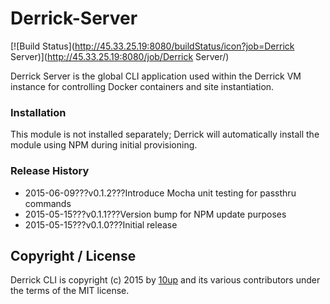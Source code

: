 Derrick-Server
==============

[![Build Status](http://45.33.25.19:8080/buildStatus/icon?job=Derrick Server)](http://45.33.25.19:8080/job/Derrick Server/)

Derrick Server is the global CLI application used within the Derrick VM instance for controlling Docker containers and site instantiation.

### Installation

This module is not installed separately; Derrick will automatically install the module using NPM during initial provisioning.

### Release History

 * 2015-06-09???v0.1.2???Introduce Mocha unit testing for passthru commands
 * 2015-05-15???v0.1.1???Version bump for NPM update purposes
 * 2015-05-15???v0.1.0???Initial release

## Copyright / License

Derrick CLI is copyright (c) 2015 by [10up](http://10up.com) and its various contributors under the terms of the MIT license.